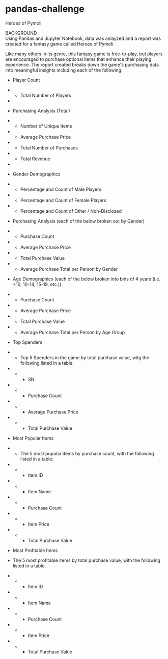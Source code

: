 # pandas-challenge
Heroes of Pymoli

BACKGROUND<br>
Using Pandas and Jupyter Notebook, data was anlayzed and a report was created for a fantasy game called Heroes of Pymoli.

Like many others in its genre, this fantasy game is free-to-play, but players are encouraged to purchase optional items that enhance their playing experience. The report created breaks down the game's purchasing data into meaningful insights including each of the following:

- Player Count
- - Total Number of Players<br>
- 
- Purchasing Analysis (Total)
- - Number of Unique Items
- - Average Purchase Price
- - Total Number of Purchases
- - Total Revenue<br>
- 
- Gender Demographics
- - Percentage and Count of Male Players
- - Percentage and Count of Female Players
- - Percentage and Count of Other / Non-Disclosed<br>

- Purchasing Analysis (each of the below broken out by Gender)
- - Purchase Count
- - Average Purchase Price
- - Total Purchase Value
- - Average Purchase Total per Person by Gender<br>

- Age Demographics (each of the below broken into bins of 4 years (i.e. <10, 10-14, 15-19, etc.))
- - Purchase Count
- - Average Purchase Price
- - Total Purchase Value
- - Average Purchase Total per Person by Age Group<br>

- Top Spenders
- - Top 5 Spenders in the game by total purchase value, witg the following listed in a table:
- - - SN
- - - Purchase Count
- - - Average Purchase Price
- - - Total Purchase Value<br>

- Most Popular Items
- - The 5 most popular items by purchase count, with the following listed in a table:
- - - Item ID
- - - Item Name
- - - Purchase Count
- - - Item Price
- - - Total Purchase Value<br>

- Most Profitable Items
- The 5 most profitable items by total purchase value, with the following listed in a table:
- - - Item ID
- - - Item Name
- - - Purchase Count
- - - Item Price
- - - Total Purchase Value
